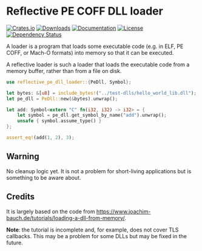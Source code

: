 # Reflective PE COFF DLL loader

[![Crates.io](https://img.shields.io/crates/v/reflective_pe_dll_loader)](https://crates.io/crates/reflective_pe_dll_loader)
[![Downloads](https://img.shields.io/crates/d/reflective_pe_dll_loader.svg)](https://crates.io/crates/reflective_pe_dll_loader)
[![Documentation](https://docs.rs/reflective_pe_dll_loader/badge.svg)](https://docs.rs/reflective_pe_dll_loader)
[![License](https://img.shields.io/crates/l/reflective_pe_dll_loader)](https://crates.io/crates/reflective_pe_dll_loader)
[![Dependency Status](https://deps.rs/repo/github/JohnScience/reflective_pe_dll_loader/status.svg)](https://deps.rs/repo/github/JohnScience/reflective_pe_dll_loader)

A loader is a program that loads some executable code (e.g. in ELF, PE COFF, or Mach-O formats) into memory so that it can be executed.

A reflective loader is such a loader that loads the executable code from a memory buffer, rather than from a file on disk.

```rust
use reflective_pe_dll_loader::{PeDll, Symbol};

let bytes: &[u8] = include_bytes!("../test-dlls/hello_world_lib.dll");
let pe_dll = PeDll::new(&bytes).unwrap();

let add: Symbol<extern "C" fn(i32, i32) -> i32> = {
    let symbol = pe_dll.get_symbol_by_name("add").unwrap();
    unsafe { symbol.assume_type() }
};

assert_eq!(add(1, 2), 3);
```

## Warning

No cleanup logic yet. It is not a problem for short-living applications but is something to be aware about.

## Credits

It is largely based on the code from <https://www.joachim-bauch.de/tutorials/loading-a-dll-from-memory/>.

**Note**: the tutorial is incomplete and, for example, does not cover TLS callbacks. This may be a problem for some DLLs but may be fixed in the future.
